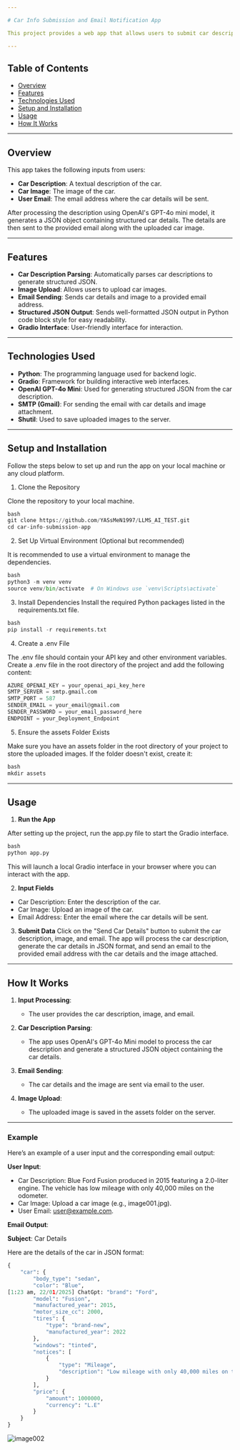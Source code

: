 ```yaml
---

# Car Info Submission and Email Notification App

This project provides a web app that allows users to submit car descriptions, upload car images, and receive the car details formatted as a structured JSON via email. The app processes the description using OpenAI's GPT-4o mini model and sends an email containing the car details, including a JSON format and the uploaded image as an attachment.

---
```


## Table of Contents

- [Overview](#overview)
- [Features](#features)
- [Technologies Used](#technologies-used)
- [Setup and Installation](#setup-and-installation)
- [Usage](#usage)
- [How It Works](#how-it-works)

---

## Overview

This app takes the following inputs from users:

- **Car Description**: A textual description of the car.
- **Car Image**: The image of the car.
- **User Email**: The email address where the car details will be sent.

After processing the description using OpenAI's GPT-4o mini model, it generates a JSON object containing structured car details. The details are then sent to the provided email along with the uploaded car image.

---

## Features

- **Car Description Parsing**: Automatically parses car descriptions to generate structured JSON.
- **Image Upload**: Allows users to upload car images.
- **Email Sending**: Sends car details and image to a provided email address.
- **Structured JSON Output**: Sends well-formatted JSON output in Python code block style for easy readability.
- **Gradio Interface**: User-friendly interface for interaction.

---

## Technologies Used

- **Python**: The programming language used for backend logic.
- **Gradio**: Framework for building interactive web interfaces.
- **OpenAI GPT-4o Mini**: Used for generating structured JSON from the car description.
- **SMTP (Gmail)**: For sending the email with car details and image attachment.
- **Shutil**: Used to save uploaded images to the server.

---

## Setup and Installation

Follow the steps below to set up and run the app on your local machine or any cloud platform.

1. Clone the Repository

Clone the repository to your local machine.

```python
bash
git clone https://github.com/YASsMeN1997/LLMS_AI_TEST.git
cd car-info-submission-app
```

2. Set Up Virtual Environment (Optional but recommended)

It is recommended to use a virtual environment to manage the dependencies.

```python
bash
python3 -m venv venv
source venv/bin/activate  # On Windows use `venv\Scripts\activate`
```

3. Install Dependencies
Install the required Python packages listed in the requirements.txt file.

```python
bash
pip install -r requirements.txt
```

4. Create a .env File

The .env file should contain your API key and other environment variables. Create a .env file in the root directory of the project and add the following content:

```python
AZURE_OPENAI_KEY = your_openai_api_key_here
SMTP_SERVER = smtp.gmail.com
SMTP_PORT = 587
SENDER_EMAIL = your_email@gmail.com
SENDER_PASSWORD = your_email_password_here
ENDPOINT = your_Deployment_Endpoint
```

5. Ensure the assets Folder Exists

Make sure you have an assets folder in the root directory of your project to store the uploaded images. If the folder doesn't exist, create it:

```python
bash
mkdir assets
```

---

## Usage

1. **Run the App**

After setting up the project, run the app.py file to start the Gradio interface.

```python
bash
python app.py
```

This will launch a local Gradio interface in your browser where you can interact with the app.

2. **Input Fields**

- Car Description: Enter the description of the car.
- Car Image: Upload an image of the car.
- Email Address: Enter the email where the car details will be sent.

3. **Submit Data**
Click on the "Send Car Details" button to submit the car description, image, and email. The app will process the car description, generate the car details in JSON format, and send an email to the provided email address with the car details and the image attached.

---


## How It Works

1. **Input Processing**:
   - The user provides the car description, image, and email.
   
2. **Car Description Parsing**:
   - The app uses OpenAI's GPT-4o Mini model to process the car description and generate a structured JSON object containing the car details.

3. **Email Sending**:
   - The car details and the image are sent via email to the user.

4. **Image Upload**:
   - The uploaded image is saved in the assets folder on the server.

---

### Example

Here’s an example of a user input and the corresponding email output:

**User Input**:

- Car Description: Blue Ford Fusion produced in 2015 featuring a 2.0-liter engine. The vehicle has low mileage with only 40,000 miles on the odometer.
- Car Image: Upload a car image (e.g., image001.jpg).
- User Email: user@example.com.

**Email Output**:


**Subject**: Car Details

Here are the details of the car in JSON format:

```python
{
    "car": {
        "body_type": "sedan",
        "color": "Blue",
[1:23 am, 22/01/2025] ChatGpt: "brand": "Ford",
        "model": "Fusion",
        "manufactured_year": 2015,
        "motor_size_cc": 2000,
        "tires": {
            "type": "brand-new",
            "manufactured_year": 2022
        },
        "windows": "tinted",
        "notices": [
            {
                "type": "Mileage",
                "description": "Low mileage with only 40,000 miles on the odometer."
            }
        ],
        "price": {
            "amount": 1000000,
            "currency": "L.E"
        }
    }
}
```
![image002](https://github.com/user-attachments/assets/0abb808d-8b0d-4442-88c4-84377f7ee1f1)
